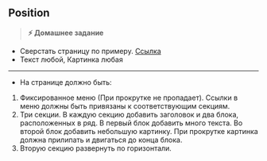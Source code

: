 
## Position

> **⚡️ Домашнее задание**

- Сверстать страницу по примеру. [Ссылка](https://danilevs.github.io/HomeWork/6/Example.html)
- Текст любой, Картинка любая

---

- На странице должно быть:
1. Фиксированное меню (При прокрутке не пропадает). Ссылки в меню должны быть привязаны к соответствующим секциям.
2. Три секции. В каждую секцию добавить заголовок и два блока, расположенных в ряд. В первый блок добавить много текста. Во второй блок добавить небольшую картинку. При прокрутке картинка должна прилипать и двигаться до конца блока.
3. Вторую секцию развернуть по горизонтали.
